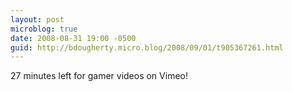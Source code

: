 ```yaml
---
layout: post
microblog: true
date: 2008-08-31 19:00 -0500
guid: http://bdougherty.micro.blog/2008/09/01/t905367261.html
---
```

27 minutes left for gamer videos on Vimeo!
